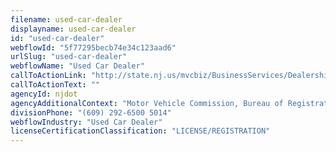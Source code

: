 ```yaml
---
filename: used-car-dealer
displayname: used-car-dealer
id: "used-car-dealer"
webflowId: "5f77295becb74e34c123aad6"
urlSlug: "used-car-dealer"
webflowName: "Used Car Dealer"
callToActionLink: "http://state.nj.us/mvcbiz/BusinessServices/Dealership.htm"
callToActionText: ""
agencyId: njdot
agencyAdditionalContext: "Motor Vehicle Commission, Bureau of Registrations and Titles"
divisionPhone: "(609) 292-6500 5014"
webflowIndustry: "Used Car Dealer"
licenseCertificationClassification: "LICENSE/REGISTRATION"
---
```

